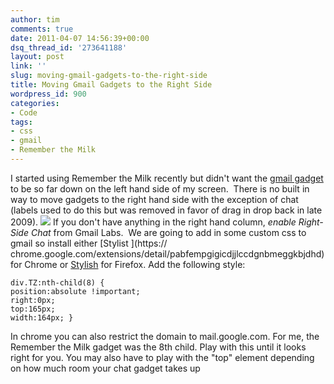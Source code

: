 ```yaml
---
author: tim
comments: true
date: 2011-04-07 14:56:39+00:00
dsq_thread_id: '273641188'
layout: post
link: ''
slug: moving-gmail-gadgets-to-the-right-side
title: Moving Gmail Gadgets to the Right Side
wordpress_id: 900
categories:
- Code
tags:
- css
- gmail
- Remember the Milk
---
```


I started using Remember the Milk recently but didn't want the [gmail
gadget](http://www.rememberthemilk.com/services/gmail/gadget/) to be so far
down on the left hand side of my screen.  There is no built in way to move
gadgets to the right hand side with the exception of chat (labels used to do
this but was removed in favor of drag in drop back in late 2009).
[![](http://timbroder.com/wp-content/uploads/2011/04/gmail_right_widgets.png)](http://timbroder.com/wp-content/uploads/2011/04/gmail_right_widgets.png)   If you don't have anything
in the right hand column, _enable Right-Side Chat_ from Gmail Labs.  We are
going to add in some custom css to gmail so install either [Stylist ](https://
chrome.google.com/extensions/detail/pabfempgigicdjjlccdgnbmeggkbjdhd)for
Chrome or [Stylish](https://addons.mozilla.org/en-US/firefox/addon/stylish/)
for Firefox. Add the following style: 

```
div.TZ:nth-child(8) {
position:absolute !important; 
right:0px; 
top:165px; 
width:164px; }
```

In chrome you can also restrict the domain to mail.google.com. For me, the
Remember the Milk gadget was the 8th child. Play with this until it looks
right for you. You may also have to play with the "top" element depending on
how much room your chat gadget takes up